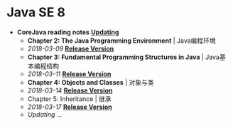 # Java SE 8

- **CoreJava reading notes** **[Updating]()**
  -   **Chapter 2: The Java Programming Environment** | Java编程环境
  -   *2018-03-09* [**Release Version**]()
  -   **Chapter 3: Fundamental Programming Structures in Java** | Java基本编程结构
  -   *2018-03-11* [**Release Version**]()
  -   **Chapter 4: Objects and Classes** | 对象与类
  -   *2018-03-14* [**Release Version**]()
  -   Chapter 5: Inheritance | 继承
  -   *2018-03-17* [**Release Version**]()
  -   *Updating ...*



